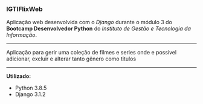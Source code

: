 ### **IGTIFlixWeb**

Aplicação web desenvolvida com o *Django*  durante o módulo 3 do **Bootcamp Desenvolvedor Python** do *Instituto de Gestão e Tecnologia da Informação*.


------------

Aplicação para gerir uma coleção de filmes e series onde e possivel adicionar, excluir e alterar tanto gênero como titulos

------------

**Utilizado:**
- Python 3.8.5
- Django 3.1.2


